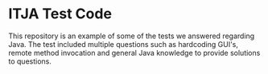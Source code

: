 # ITJA Test Code
 
This repository is an example of some of the tests we answered regarding Java.
The test included multiple questions such as hardcoding GUI's, remote method invocation and general Java knowledge to provide solutions to questions.
